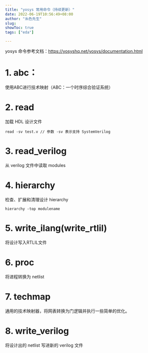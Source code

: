 ```yaml
---
title: "yosys 常用命令（持续更新）"
date: 2022-06-19T10:56:49+08:00
author: "糸色先生"
slug: 
showToc: true
tags: ["eda"]

---
```


yosys 命令参考文档：<https://yosyshq.net/yosys/documentation.html>

# 1. abc：
 使用ABC进行技术映射（ABC：一个时序综合验证系统）

# 2. read
加载 HDL 设计文件
```
read -sv test.v // 参数 -sv 表示支持 SystemVerilog
```
# 3. read_verilog

从 verilog 文件中读取 modules

# 4. hierarchy

检查、扩展和清理设计 hierarchy
```
hierarchy -top modulename
```

# 5. write_ilang(write_rtlil)

将设计写入RTLIL文件

# 6. proc

将进程转换为 netlist

# 7. techmap

通用的技术映射器，将网表转换为门逻辑并执行一些简单的优化。

# 8. write_verilog

将设计出的 netlist 写进新的 verilog 文件